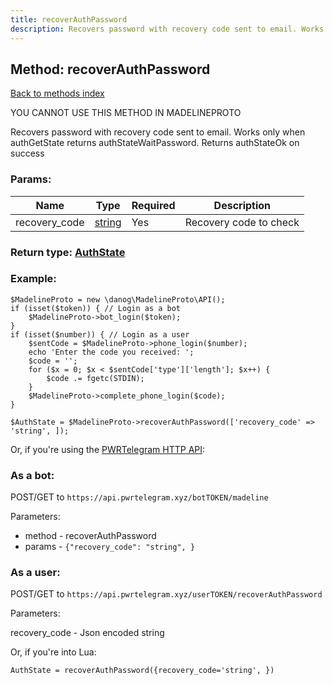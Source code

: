 ```yaml
---
title: recoverAuthPassword
description: Recovers password with recovery code sent to email. Works only when authGetState returns authStateWaitPassword. Returns authStateOk on success
---
```

## Method: recoverAuthPassword  
[Back to methods index](index.md)


YOU CANNOT USE THIS METHOD IN MADELINEPROTO


Recovers password with recovery code sent to email. Works only when authGetState returns authStateWaitPassword. Returns authStateOk on success

### Params:

| Name     |    Type       | Required | Description |
|----------|---------------|----------|-------------|
|recovery\_code|[string](../types/string.md) | Yes|Recovery code to check|


### Return type: [AuthState](../types/AuthState.md)

### Example:


```
$MadelineProto = new \danog\MadelineProto\API();
if (isset($token)) { // Login as a bot
    $MadelineProto->bot_login($token);
}
if (isset($number)) { // Login as a user
    $sentCode = $MadelineProto->phone_login($number);
    echo 'Enter the code you received: ';
    $code = '';
    for ($x = 0; $x < $sentCode['type']['length']; $x++) {
        $code .= fgetc(STDIN);
    }
    $MadelineProto->complete_phone_login($code);
}

$AuthState = $MadelineProto->recoverAuthPassword(['recovery_code' => 'string', ]);
```

Or, if you're using the [PWRTelegram HTTP API](https://pwrtelegram.xyz):

### As a bot:

POST/GET to `https://api.pwrtelegram.xyz/botTOKEN/madeline`

Parameters:

* method - recoverAuthPassword
* params - `{"recovery_code": "string", }`



### As a user:

POST/GET to `https://api.pwrtelegram.xyz/userTOKEN/recoverAuthPassword`

Parameters:

recovery_code - Json encoded string



Or, if you're into Lua:

```
AuthState = recoverAuthPassword({recovery_code='string', })
```

